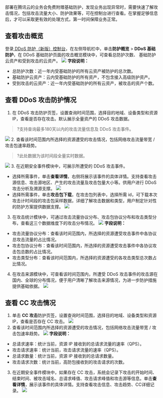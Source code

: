 部署在腾讯云的业务会免费附赠基础防护，发现业务出现异常时，需要快速了解攻击情况，包括攻击流量大小、防护效果等，可在控制台进行查看。在掌握足够信息后，才可以采取更有效的处理方式，第一时间保障业务正常。


## 查看攻击概览
登录[ DDoS 防护（新版）控制台](https://console.cloud.tencent.com/ddos/dashboard/overview)，在左侧导航栏中，单击**防护概览** > **DDoS 基础防护**，在 DDoS 基础防护页面的攻击概览模块中，可查看总防护次数、 基础防护云资产和受到攻击的云资产。
![](https://qcloudimg.tencent-cloud.cn/raw/56cb9361cfd64124433ffda7d85ea827.png)
**字段说明：**
- 总防护次数：近一年内受基础防护的所有云资产被防护的总次数。
- 基础防护云资产：云内受基础防护的所有资产，不包含接入高级防护资产。
- 受到攻击的云资产：近一年内受基础防护的所有云资产，被攻击的资产个数。

## 查看 DDoS 攻击防护情况
1. 在 DDoS 攻击防护页签，设置查询时间范围，选择目的地域、设备类型和资源 IP，查看是否存在攻击。默认展示全量资产的 DDoS 攻击数据。
>?支持查询最多180天以内的攻击流量信息及 DDoS 攻击事件。
>
![](https://qcloudimg.tencent-cloud.cn/raw/00d5aa850de0fda13d17906fb3249f84.png)
2. 查看该时间范围内所选择的资源遭受的攻击情况，包括网络攻击流量带宽 / 攻击包速率趋势。
>?此处数据为该时间段全量实时数据。
>
![](https://qcloudimg.tencent-cloud.cn/raw/c27af05d0e3c071ffe9a439898b825c3.png)
3. 在近期安全事件模块中，可展示所遭受的 DDoS 攻击事件。
 - 选择所需事件，单击**查看详情**，右侧将展示该事件的具体详情。支持查看攻击源信息、攻击源地区、产生的攻击流量及攻击包量大小等。供用户进行 DDoS 攻击分析及溯源支撑。
![](https://qcloudimg.tencent-cloud.cn/raw/835fa551978424ec086ecae38b75677a.png)
 - 选择所需事件，单击**攻击包下载**，在攻击包列表中，选择所需 id，可下载本次攻击计时间段的攻击包采样数据，详细了解攻击数据和类型，用户制定针对性的防护方案提供数据支撑。
 ![](https://qcloudimg.tencent-cloud.cn/raw/df971636ab2c149297abc8c41739eb01.png)
3. 在攻击统计模块中，可通过攻击流量协议分布、攻击包协议分布和攻击类型分布，查看这三个数据维度下的攻击分布情况。
![](https://qcloudimg.tencent-cloud.cn/raw/195f3039357e8e093a3ce96c62886eea.png)
**字段说明：**
 - 攻击流量协议分布：查看该时间范围内，所选择的资源遭受攻击事件中各协议总攻击流量的占比情况。
 - 攻击包协议分布：查看该时间范围内，所选择的资源遭受攻击事件中各协议攻击包总数的占比情况。
 - 攻击类型分布：查看该时间范围内，所选择的资源遭受的各攻击类型总次数占比情况。
4. 在攻击来源模块中，可查看该时间范围内，所遭受 DDoS 攻击事件的攻击源在国内、全球的分布情况，便于用户清晰了解攻击来源情况，为进一步防护措施提供基础依据。
![](https://qcloudimg.tencent-cloud.cn/raw/9e3192b0e98efba39dad6dccaa8a01b0.png)

## 查看 CC 攻击情况
1.	单击 **CC 攻击**防护页签，设置查询时间范围，选择目的地域、设备类型和资源 IP，查看是否存在 CC 攻击。
![](https://qcloudimg.tencent-cloud.cn/raw/57188fdb52d9cab3f9bb744d2d465577.png)
2. 查看该时间范围内所选择的资源遭受的攻击情况，包括网络攻击流量带宽 / 攻击包速率趋势。
![](https://qcloudimg.tencent-cloud.cn/raw/b411ba8540c01074b5598c3cc3ca4879.png)
**字段说明：**
 - 总请求速率：统计当前，资源 IP 接收到的总请求流量的速率（QPS）。
 - 攻击请求速率：统计当前，攻击请求流量的速率（QPS）。
 - 总请求数量：统计当前，资源 IP 接收到的总请求数量。
 - 攻击请求次数：统计当前，高防包接收到的攻击请求的次数。
3. 在近期安全事件模块中，如果存在 CC 攻击，系统会记录下攻击的开始时间、结束时间、被攻击域名、总请求峰值、攻击请求峰值和攻击源等信息。单击**查看详情**，展示该事件的具体详情。支持查看攻击信息、攻击趋势、CC详细记录。
![](https://qcloudimg.tencent-cloud.cn/raw/5aaea361bdce3d9de8c197cfc4f6fe39.png)
